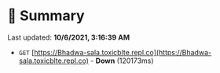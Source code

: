 # 📖 Summary
Last updated: **10/6/2021, 3:16:39 AM**

- `GET` [https://Bhadwa-sala.toxicblte.repl.co](https://Bhadwa-sala.toxicblte.repl.co) - **Down** (120173ms)
